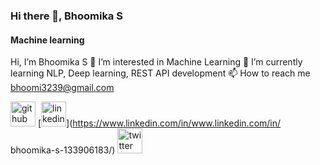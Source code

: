 ### Hi there 👋, Bhoomika S
#### Machine learning
 Hi, I’m Bhoomika S
👀 I’m interested in Machine Learning
🌱 I’m currently learning NLP, Deep learning, REST API development
📫 How to reach me bhoomi3239@gmail.com


[<img src='https://cdn.jsdelivr.net/npm/simple-icons@3.0.1/icons/github.svg' alt='github' height='40'>](https://github.com/bhoomi1308)  [<img src='https://cdn.jsdelivr.net/npm/simple-icons@3.0.1/icons/linkedin.svg' alt='linkedin' height='40'>](https://www.linkedin.com/in/www.linkedin.com/in/ bhoomika-s-133906183/)  [<img src='https://cdn.jsdelivr.net/npm/simple-icons@3.0.1/icons/twitter.svg' alt='twitter' height='40'>](https://twitter.com/@Bhoomik22671835)  






